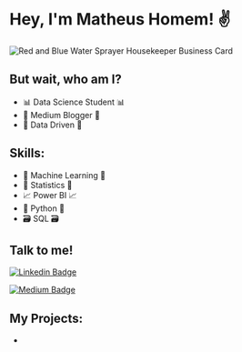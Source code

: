# Hey, I'm Matheus Homem! ✌

![Red and Blue Water Sprayer Housekeeper Business Card](https://user-images.githubusercontent.com/48516350/116867097-d934b200-abe2-11eb-882d-bd8297c69262.png)

## But wait, who am I?
 - 📊 Data Science Student 📊
 - 📝 Medium Blogger 📝
 - 🚀 Data Driven 🚀

## Skills:
 - 🤖 Machine Learning 🤖
 - 🧮 Statistics 🧮
 - 📈 Power BI 📈
 - 🐍 Python 🐍
 - 🗃️ SQL 🗃️


## Talk to me!

[![Linkedin Badge](https://img.shields.io/badge/linkedin%20-%230077B5.svg?&style=for-the-badge&logo=linkedin&logoColor=white&link=https://www.linkedin.com/in/matheus-homem)](https://www.linkedin.com/in/matheus-homem)

[![Medium Badge](https://img.shields.io/badge/Medium-12100E?style=for-the-badge&logo=medium&logoColor=white&link=https://medium.com/dos-dados-à-ciência)](https://medium.com/dos-dados-à-ciência)

## My Projects:

 - 
